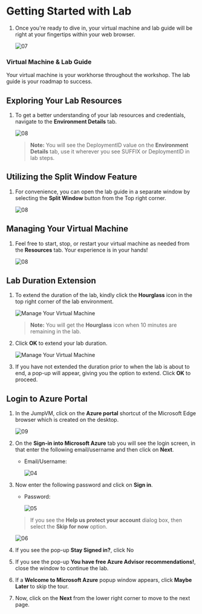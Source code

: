 # Getting Started with Lab

1. Once you're ready to dive in, your virtual machine and lab guide will be right at your fingertips within your web browser.

   ![07](Images/labvm(1).png)

### Virtual Machine & Lab Guide
 
Your virtual machine is your workhorse throughout the workshop. The lab guide is your roadmap to success.

## Exploring Your Lab Resources
 
1. To get a better understanding of your lab resources and credentials, navigate to the **Environment Details** tab.

   ![08](Images/env.png)
 
    >**Note:** You will see the DeploymentID value on the **Environment Details** tab, use it wherever you see SUFFIX or DeploymentID in lab steps.

## Utilizing the Split Window Feature
 
1. For convenience, you can open the lab guide in a separate window by selecting the **Split Window** button from the Top right corner.

   ![08](Images/splitwindow.png)

## Managing Your Virtual Machine
 
1. Feel free to start, stop, or restart your virtual machine as needed from the **Resources** tab. Your experience is in your hands!

   ![08](Images/resources.png)

## Lab Duration Extension

1. To extend the duration of the lab, kindly click the **Hourglass** icon in the top right corner of the lab environment. 

    ![Manage Your Virtual Machine](Images/gext.png)

    >**Note:** You will get the **Hourglass** icon when 10 minutes are remaining in the lab.

2. Click **OK** to extend your lab duration.
 
   ![Manage Your Virtual Machine](Images/gext2.png)

3. If you have not extended the duration prior to when the lab is about to end, a pop-up will appear, giving you the option to extend. Click **OK** to proceed.


## Login to Azure Portal

1. In the JumpVM, click on the **Azure portal** shortcut of the Microsoft Edge browser which is created on the desktop.

   ![09](Images/azureportal1.png)
   
1. On the **Sign-in into Microsoft Azure** tab you will see the login screen, in that enter the following email/username and then click on **Next**. 
   * Email/Username: <inject key="AzureAdUserEmail"></inject>
   
     ![04](./Images/gs/04.png)
     
1. Now enter the following password and click on **Sign in**.
   * Password: <inject key="AzureAdUserPassword"></inject>
   
     ![05](./Images/gs/05.png)
     
   > If you see the **Help us protect your account** dialog box, then select the **Skip for now** option.

      ![06](./Images/gs/06.png)
  
1. If you see the pop-up **Stay Signed in?**, click No

1. If you see the pop-up **You have free Azure Advisor recommendations!**, close the window to continue the lab.

1. If a **Welcome to Microsoft Azure** popup window appears, click **Maybe Later** to skip the tour.
      
1. Now, click on the **Next** from the lower right corner to move to the next page.
